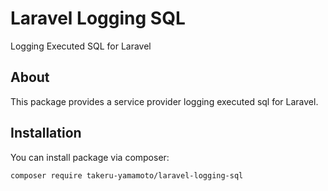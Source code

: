 # Laravel Logging SQL

Logging Executed SQL for Laravel

## About

This package provides a service provider logging executed sql for Laravel.

## Installation

You can install package via composer:

```
composer require takeru-yamamoto/laravel-logging-sql
```
